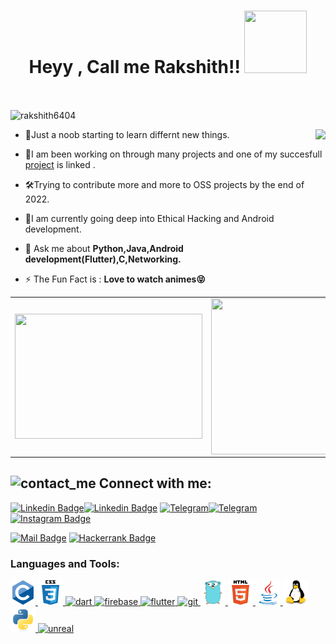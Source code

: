 
<h1 align="center"><strong>Heyy , Call me Rakshith!! <img height="100px" width = "100px" src="https://user-images.githubusercontent.com/92712034/189915225-adfa7708-60ff-4cfd-90c3-ef697d4f4c0f.gif"></h1></strong>



<br>

<img align ="center" src="https://komarev.com/ghpvc/?username=rakshith6404&label=Profile%20views&color=FF0000&style=flat" alt="rakshith6404" height=20x></p> 
<img src="https://user-images.githubusercontent.com/92712034/190001708-cac4517e-dfd4-4da2-8727-354fa37627f5.gif" align="right">

- 🙈Just a noob starting to learn differnt new things.

- 🚧I am been working on through many projects and one of my succesfull [project](https://github.com/rakshith6404/imagescanner) is linked .

- 🛠️Trying to contribute more and more to OSS projects by the end of 2022.

- 🤖I am currently going deep into Ethical Hacking and Android development.

- 💬 Ask me about **Python,Java,Android development(Flutter),C,Networking.**

- ⚡ The Fun Fact is : **Love to watch animes😝**


<table>
  <tr>
    <td><img src="https://github-readme-stats.vercel.app/api/top-langs?username=rakshith6404&show_icons=true&theme=dark&locale=en&layout=compact" width=300px height=200px align="center"></td>
    <td><img src="https://github-readme-stats.vercel.app/api?username=rakshith6404&show_icons=true&theme=dark&hide_border=false&locale=en" width=350px height=250px  align="center"></td>
  </tr>
 </table>
 
## <img src="https://user-images.githubusercontent.com/92712034/190003628-969ecf41-80ca-4037-829a-4c4e89790be7.png" alt="contact_me" height="24px" width="24px"> Connect with me: 

 [![Linkedin Badge](https://img.shields.io/badge/Rakshith--0e76a8?style=for-the-badge&labelColor=0e76a8&logo=linkedin&logoColor=white)](https://www.linkedin.com/in/rakshith-ghanesh-03122b244/)[![Linkedin Badge](https://img.shields.io/badge/Connect--FFA500?style=for-the-badge&labelColor=FFA500)](https://www.linkedin.com/in/rakshith-ghanesh-03122b244/)    [![Telegram](https://img.shields.io/badge/TELEGRAM--808080?style=for-the-badge&labelColor=808080&logo=telegram&logoColor=white)](https://t.me/rak_s_hith)[![Telegram](https://img.shields.io/badge/PIng_me--10A5F5?style=for-the-badge&labelColor=10A5F5&logoColor=white)](https://t.me/rak_s_hith) [![Instagram Badge](https://img.shields.io/badge/INSTAGRAM-@rak__s__hith-FF0000?style=for-the-badge&labelColor=000000&logo=instagram&logoColor=white)](https://www.instagram.com/rak_s_hith) 
 
 [![Mail Badge](https://img.shields.io/badge/GMAIL-EMAIL_ME-F5F5F?style=for-the-badge&labelColor=F5F5F5&logo=gmail)](mailto:rakshith6404@gmail.com)   [![Hackerrank Badge](https://img.shields.io/badge/HACKER_RANK-rakshith6404-F5F?style=for-the-badge&labelColor=F5F5F&logo=hackerrank&logoColor=white)](https://www.hackerrank.com/rakshith6404)

</p>



<h3 align="left">Languages and Tools:</h3>
<a href="https://www.cprogramming.com/" target="_blank" rel="noreferrer"> <img src="https://raw.githubusercontent.com/devicons/devicon/master/icons/c/c-original.svg" alt="c" width="40" height="40"/> </a> <a     href="https://www.w3schools.com/css/"     target="_blank"     rel="noreferrer">     <img     src="https://raw.githubusercontent.com/devicons/devicon/master/icons/css3/css3-original-wordmark.svg"     alt="css3"     width="40"     height="40"/>     </a>     <a     href="https://dart.dev"     target="_blank"     rel="noreferrer">     <img     src="https://www.vectorlogo.zone/logos/dartlang/dartlang-icon.svg"     alt="dart"     width="40"     height="40"/>     </a>     <a     href="https://firebase.google.com/"     target="_blank"     rel="noreferrer">     <img     src="https://www.vectorlogo.zone/logos/firebase/firebase-icon.svg"     alt="firebase"     width="40"     height="40"/>     </a>     <a     href="https://flutter.dev"     target="_blank"     rel="noreferrer">     <img     src="https://www.vectorlogo.zone/logos/flutterio/flutterio-icon.svg"     alt="flutter"     width="40"     height="40"/>     </a>     <a     href="https://git-scm.com/"     target="_blank"     rel="noreferrer">     <img     src="https://www.vectorlogo.zone/logos/git-scm/git-scm-icon.svg"     alt="git"     width="40"     height="40"/>     </a>     <a     href="https://golang.org"     target="_blank"     rel="noreferrer">     <img     src="https://raw.githubusercontent.com/devicons/devicon/master/icons/go/go-original.svg"     alt="go"     width="40"     height="40"/>     </a>     <a     href="https://www.w3.org/html/"     target="_blank"     rel="noreferrer">     <img     src="https://raw.githubusercontent.com/devicons/devicon/master/icons/html5/html5-original-wordmark.svg"     alt="html5"     width="40"     height="40"/>     </a>     <a     href="https://www.java.com"     target="_blank"     rel="noreferrer">     <img     src="https://raw.githubusercontent.com/devicons/devicon/master/icons/java/java-original.svg"     alt="java"     width="40"     height="40"/>     </a>     <a     href="https://www.linux.org/"     target="_blank"     rel="noreferrer">     <img     src="https://raw.githubusercontent.com/devicons/devicon/master/icons/linux/linux-original.svg"     alt="linux"     width="40"     height="40"/>     </a>     <a     href="https://www.python.org"     target="_blank"     rel="noreferrer">     <img     src="https://raw.githubusercontent.com/devicons/devicon/master/icons/python/python-original.svg"     alt="python"     width="40"     height="40"/>     </a>     <a     href="https://unrealengine.com/"     target="_blank"     rel="noreferrer">     <img     src="https://raw.githubusercontent.com/kenangundogan/fontisto/036b7eca71aab1bef8e6a0518f7329f13ed62f6b/icons/svg/brand/unreal-engine.svg"     alt="unreal"     width="40"     height="40"/>     </a>     </p>


<br>

<!--<p><img align="center" src="https://github-readme-streak-stats.herokuapp.com/?user=rakshith6404&theme=dark" alt="rakshith6404" align="center"/></p>

https://github-readme-stats.vercel.app/api/top-langs?username=rakshith6404&show_icons=true&theme=dark&locale=en&layout=compact
https://github-readme-stats.vercel.app/api?username=rakshith6404&show_icons=true&theme=dark&hide_border=false&locale=en
profile viewed : 
## 
